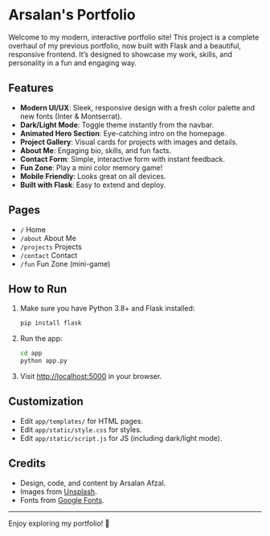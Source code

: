 # Arsalan's Portfolio

Welcome to my modern, interactive portfolio site! This project is a complete overhaul of my previous portfolio, now built with Flask and a beautiful, responsive frontend. It’s designed to showcase my work, skills, and personality in a fun and engaging way.

## Features

- **Modern UI/UX**: Sleek, responsive design with a fresh color palette and new fonts (Inter & Montserrat).
- **Dark/Light Mode**: Toggle theme instantly from the navbar.
- **Animated Hero Section**: Eye-catching intro on the homepage.
- **Project Gallery**: Visual cards for projects with images and details.
- **About Me**: Engaging bio, skills, and fun facts.
- **Contact Form**: Simple, interactive form with instant feedback.
- **Fun Zone**: Play a mini color memory game!
- **Mobile Friendly**: Looks great on all devices.
- **Built with Flask**: Easy to extend and deploy.

## Pages

- `/` Home
- `/about` About Me
- `/projects` Projects
- `/contact` Contact
- `/fun` Fun Zone (mini-game)

## How to Run

1. Make sure you have Python 3.8+ and Flask installed:
   ```sh
   pip install flask
   ```
2. Run the app:
   ```sh
   cd app
   python app.py
   ```
3. Visit [http://localhost:5000](http://localhost:5000) in your browser.

## Customization

- Edit `app/templates/` for HTML pages.
- Edit `app/static/style.css` for styles.
- Edit `app/static/script.js` for JS (including dark/light mode).

## Credits

- Design, code, and content by Arsalan Afzal.
- Images from [Unsplash](https://unsplash.com/).
- Fonts from [Google Fonts](https://fonts.google.com/).

---

Enjoy exploring my portfolio! 🚀
